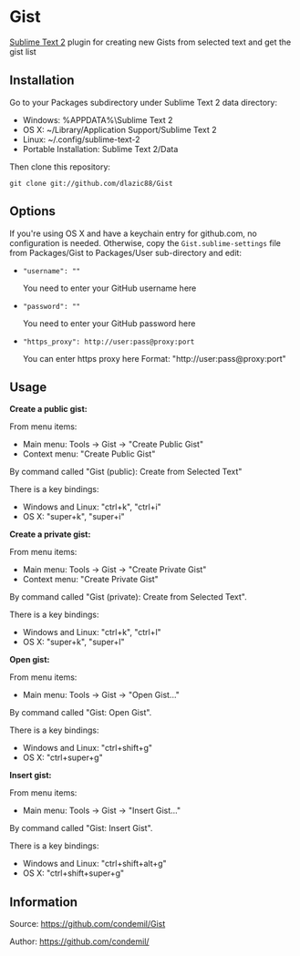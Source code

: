 Gist
====

[Sublime Text 2](http://www.sublimetext.com/) plugin for creating new Gists from selected text and get the gist list

Installation
-----------

Go to your Packages subdirectory under Sublime Text 2 data directory:

* Windows: %APPDATA%\Sublime Text 2
* OS X: ~/Library/Application Support/Sublime Text 2
* Linux: ~/.config/sublime-text-2
* Portable Installation: Sublime Text 2/Data

Then clone this repository:

    git clone git://github.com/dlazic88/Gist

Options
-------

If you're using OS X and have a keychain entry for github.com, no configuration is needed. Otherwise, copy the `Gist.sublime-settings` file from Packages/Gist to Packages/User sub-directory and edit:

*   `"username": ""`

    You need to enter your GitHub username here

*   `"password": ""`

    You need to enter your GitHub password here

*   `"https_proxy": http://user:pass@proxy:port`

    You can enter https proxy here
    Format: "http://user:pass@proxy:port"

Usage
-----
**Create a public gist:**

From menu items:

* Main menu: Tools -> Gist -> "Create Public Gist"
* Context menu: "Create Public Gist"

By command called "Gist (public): Create from Selected Text"

There is a key bindings:

* Windows and Linux: "ctrl+k", "ctrl+i"
* OS X: "super+k", "super+i"

**Create a private gist:**

From menu items:

* Main menu: Tools -> Gist -> "Create Private Gist"
* Context menu: "Create Private Gist"

By command called "Gist (private): Create from Selected Text".

There is a key bindings:

* Windows and Linux: "ctrl+k", "ctrl+l"
* OS X: "super+k", "super+l"

**Open gist:**

From menu items:

* Main menu: Tools -> Gist -> "Open Gist..."

By command called "Gist: Open Gist".

There is a key bindings:

* Windows and Linux: "ctrl+shift+g"
* OS X: "ctrl+super+g"

**Insert gist:**

From menu items:

* Main menu: Tools -> Gist -> "Insert Gist..."

By command called "Gist: Insert Gist".

There is a key bindings:

* Windows and Linux: "ctrl+shift+alt+g"
* OS X: "ctrl+shift+super+g"


Information
-----------

Source: https://github.com/condemil/Gist

Author: https://github.com/condemil/
